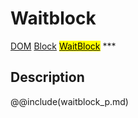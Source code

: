 # Waitblock
<span class="inheritance">
<a href="#Documentation/core/dom">DOM</a>
<a class="inheritance" href="#Documentation/elements/block">Block</a>
<a class="inheritance" href="#Documentation/elements/waitblock"><mark>WaitBlock</mark></a>
</span>
***

## Description


@@include(waitblock_p.md)